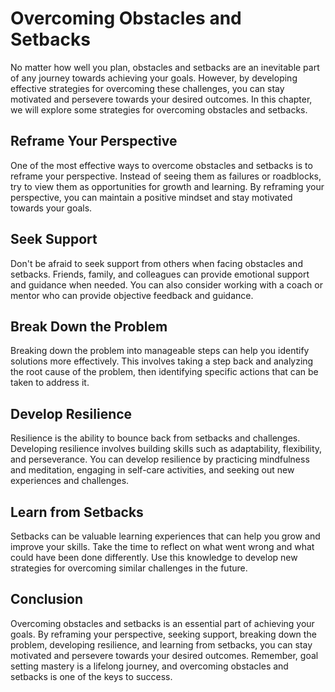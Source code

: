 Overcoming Obstacles and Setbacks
==================================================================================

No matter how well you plan, obstacles and setbacks are an inevitable part of any journey towards achieving your goals. However, by developing effective strategies for overcoming these challenges, you can stay motivated and persevere towards your desired outcomes. In this chapter, we will explore some strategies for overcoming obstacles and setbacks.

Reframe Your Perspective
------------------------

One of the most effective ways to overcome obstacles and setbacks is to reframe your perspective. Instead of seeing them as failures or roadblocks, try to view them as opportunities for growth and learning. By reframing your perspective, you can maintain a positive mindset and stay motivated towards your goals.

Seek Support
------------

Don't be afraid to seek support from others when facing obstacles and setbacks. Friends, family, and colleagues can provide emotional support and guidance when needed. You can also consider working with a coach or mentor who can provide objective feedback and guidance.

Break Down the Problem
----------------------

Breaking down the problem into manageable steps can help you identify solutions more effectively. This involves taking a step back and analyzing the root cause of the problem, then identifying specific actions that can be taken to address it.

Develop Resilience
------------------

Resilience is the ability to bounce back from setbacks and challenges. Developing resilience involves building skills such as adaptability, flexibility, and perseverance. You can develop resilience by practicing mindfulness and meditation, engaging in self-care activities, and seeking out new experiences and challenges.

Learn from Setbacks
-------------------

Setbacks can be valuable learning experiences that can help you grow and improve your skills. Take the time to reflect on what went wrong and what could have been done differently. Use this knowledge to develop new strategies for overcoming similar challenges in the future.

Conclusion
----------

Overcoming obstacles and setbacks is an essential part of achieving your goals. By reframing your perspective, seeking support, breaking down the problem, developing resilience, and learning from setbacks, you can stay motivated and persevere towards your desired outcomes. Remember, goal setting mastery is a lifelong journey, and overcoming obstacles and setbacks is one of the keys to success.
